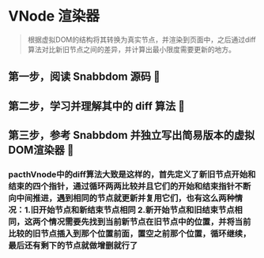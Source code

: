 # VNode 渲染器

> 根据虚拟DOM的结构将其转换为真实节点，并渲染到页面中，之后通过diff算法对比新旧节点之间的差异，并计算出最小限度需要更新的地方。

## 第一步，阅读 Snabbdom 源码 📖

## 第二步，学习并理解其中的 diff 算法 🔎

## 第三步，参考 Snabbdom 并独立写出简易版本的虚拟DOM渲染器 📝

### pacthVnode中的diff算法大致是这样的，首先定义了新旧节点开始和结束的四个指针，通过循环两两比较并且它们的开始和结束指针不断向中间推进，遇到相同的节点就更新并复用它们，也有这么两种情况：1.旧开始节点和新结束节点相同 2.新开始节点和旧结束节点相同，这两个情况需要先找到当前新节点在旧节点中的位置，并将当前比较的旧节点插入到那个位置前面，置空之前那个位置，循环继续，最后还有剩下的节点就做增删就行了
